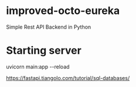 # improved-octo-eureka
Simple Rest API Backend in Python


# Starting server
 uvicorn main:app --reload

 https://fastapi.tiangolo.com/tutorial/sql-databases/
